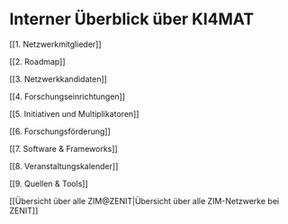 
# Interner Überblick über KI4MAT



[[1. Netzwerkmitglieder]]

[[2. Roadmap]]

[[3. Netzwerkkandidaten]]

[[4. Forschungseinrichtungen]]

[[5. Initiativen und Multiplikatoren]]

[[6. Forschungsförderung]]

[[7. Software & Frameworks]]

[[8. Veranstaltungskalender]]

[[9. Quellen & Tools]]

[[Übersicht über alle ZIM@ZENIT|Übersicht über alle ZIM-Netzwerke bei ZENIT]]
